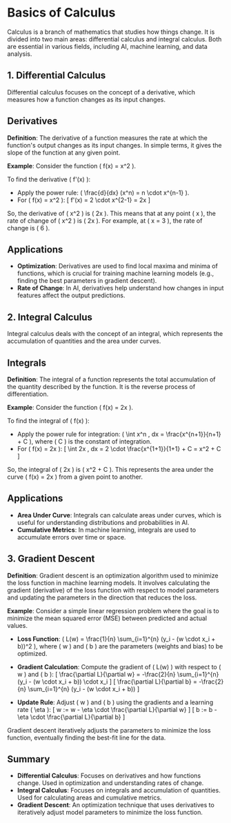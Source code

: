 # Basics of Calculus

Calculus is a branch of mathematics that studies how things change. It is divided into two main areas: differential calculus and integral calculus. Both are essential in various fields, including AI, machine learning, and data analysis.

## 1. Differential Calculus

Differential calculus focuses on the concept of a derivative, which measures how a function changes as its input changes.

## Derivatives

**Definition**: The derivative of a function measures the rate at which the function's output changes as its input changes. In simple terms, it gives the slope of the function at any given point.

**Example**: Consider the function \( f(x) = x^2 \).

To find the derivative \( f'(x) \):
- Apply the power rule: \( \frac{d}{dx} (x^n) = n \cdot x^{n-1} \).
- For \( f(x) = x^2 \):
  \[ f'(x) = 2 \cdot x^{2-1} = 2x \]

So, the derivative of \( x^2 \) is \( 2x \). This means that at any point \( x \), the rate of change of \( x^2 \) is \( 2x \). For example, at \( x = 3 \), the rate of change is \( 6 \).

## Applications

- **Optimization**: Derivatives are used to find local maxima and minima of functions, which is crucial for training machine learning models (e.g., finding the best parameters in gradient descent).
- **Rate of Change**: In AI, derivatives help understand how changes in input features affect the output predictions.

## 2. Integral Calculus

Integral calculus deals with the concept of an integral, which represents the accumulation of quantities and the area under curves.

## Integrals

**Definition**: The integral of a function represents the total accumulation of the quantity described by the function. It is the reverse process of differentiation.

**Example**: Consider the function \( f(x) = 2x \).

To find the integral of \( f(x) \):
- Apply the power rule for integration: \( \int x^n \, dx = \frac{x^{n+1}}{n+1} + C \), where \( C \) is the constant of integration.
- For \( f(x) = 2x \):
  \[ \int 2x \, dx = 2 \cdot \frac{x^{1+1}}{1+1} + C = x^2 + C \]

So, the integral of \( 2x \) is \( x^2 + C \). This represents the area under the curve \( f(x) = 2x \) from a given point to another.

## Applications

- **Area Under Curve**: Integrals can calculate areas under curves, which is useful for understanding distributions and probabilities in AI.
- **Cumulative Metrics**: In machine learning, integrals are used to accumulate errors over time or space.

## 3. Gradient Descent

**Definition**: Gradient descent is an optimization algorithm used to minimize the loss function in machine learning models. It involves calculating the gradient (derivative) of the loss function with respect to model parameters and updating the parameters in the direction that reduces the loss.

**Example**: Consider a simple linear regression problem where the goal is to minimize the mean squared error (MSE) between predicted and actual values.

- **Loss Function**: \( L(w) = \frac{1}{n} \sum_{i=1}^{n} (y_i - (w \cdot x_i + b))^2 \), where \( w \) and \( b \) are the parameters (weights and bias) to be optimized.

- **Gradient Calculation**: Compute the gradient of \( L(w) \) with respect to \( w \) and \( b \):
  \[ \frac{\partial L}{\partial w} = -\frac{2}{n} \sum_{i=1}^{n} (y_i - (w \cdot x_i + b)) \cdot x_i \]
  \[ \frac{\partial L}{\partial b} = -\frac{2}{n} \sum_{i=1}^{n} (y_i - (w \cdot x_i + b)) \]

- **Update Rule**: Adjust \( w \) and \( b \) using the gradients and a learning rate \( \eta \):
  \[ w := w - \eta \cdot \frac{\partial L}{\partial w} \]
  \[ b := b - \eta \cdot \frac{\partial L}{\partial b} \]

Gradient descent iteratively adjusts the parameters to minimize the loss function, eventually finding the best-fit line for the data.

## Summary

- **Differential Calculus**: Focuses on derivatives and how functions change. Used in optimization and understanding rates of change.
- **Integral Calculus**: Focuses on integrals and accumulation of quantities. Used for calculating areas and cumulative metrics.
- **Gradient Descent**: An optimization technique that uses derivatives to iteratively adjust model parameters to minimize the loss function.
